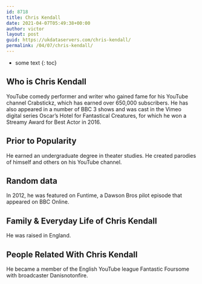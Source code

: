 ```yaml
---
id: 8718
title: Chris Kendall
date: 2021-04-07T05:49:38+00:00
author: victor
layout: post
guid: https://ukdataservers.com/chris-kendall/
permalink: /04/07/chris-kendall/
---
```


* some text
{: toc}


## Who is Chris Kendall



YouTube comedy performer and writer who gained fame for his YouTube channel Crabstickz, which has earned over 650,000 subscribers. He has also appeared in a number of BBC 3 shows and was cast in the Vimeo digital series Oscar&#8217;s Hotel for Fantastical Creatures, for which he won a Streamy Award for Best Actor in 2016.  

                
                
                
## Prior to Popularity



He earned an undergraduate degree in theater studies. He created parodies of himself and others on his YouTube channel. 

                
                
                
## Random data



In 2012, he was featured on Funtime, a Dawson Bros pilot episode that appeared on BBC Online.

                
                
                
## Family & Everyday Life of Chris Kendall



He was raised in England.

                
                
                
## People Related With Chris Kendall



He became a member of the English YouTube league Fantastic Foursome with broadcaster Danisnotonfire.

                
              
            
          
          
          